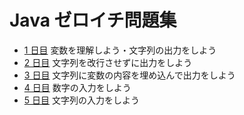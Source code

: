 # Java ゼロイチ問題集

- [1 日目](./day01) 変数を理解しよう・文字列の出力をしよう
- [2 日目](./day02) 文字列を改行させずに出力をしよう
- [3 日目](./day03) 文字列に変数の内容を埋め込んで出力をしよう
- [4 日目](./day04) 数字の入力をしよう
- [5 日目](./day05) 文字列の入力をしよう
